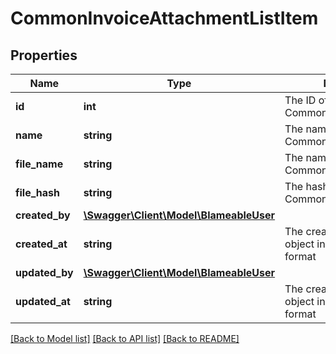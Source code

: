 # CommonInvoiceAttachmentListItem

## Properties
Name | Type | Description | Notes
------------ | ------------- | ------------- | -------------
**id** | **int** | The ID of CommonInvoiceAttachment. | [optional] 
**name** | **string** | The name of CommonInvoiceAttachment. | [optional] 
**file_name** | **string** | The name of the file for the CommonInvoiceAttachment. | [optional] 
**file_hash** | **string** | The hash of the file for the CommonInvoiceAttachment. | [optional] 
**created_by** | [**\Swagger\Client\Model\BlameableUser**](BlameableUser.md) |  | [optional] 
**created_at** | **string** | The creation date of the object in ATOM/ISO-8601 format | [optional] 
**updated_by** | [**\Swagger\Client\Model\BlameableUser**](BlameableUser.md) |  | [optional] 
**updated_at** | **string** | The creation date of the object in ATOM/ISO-8601 format | [optional] 

[[Back to Model list]](../README.md#documentation-for-models) [[Back to API list]](../README.md#documentation-for-api-endpoints) [[Back to README]](../README.md)


